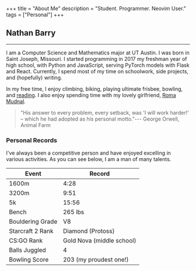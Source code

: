+++
title = "About Me"
description = "Student. Programmer. Neovim User."
tags = ["Personal"]
+++


<!-- <img alt="Me in high school. Fellow Raccoon lover." src="/images/raccoon2.webp"> -->
<!-- <p class="text-center">Me in high school (Yes I used Arch Linux, how could you tell?)</p> -->
<!-- <br> -->


## Nathan Barry
***
<!-- <span class="sidenote"><b>Image Backstory:</b> There were once raccoons living in my attic. I caught them and released them away from my house. I took a photo with each one caught (this is raccoon #3 in the sacrificial demon cave).</span> -->

I am a Computer Science and Mathematics major at UT Austin. I was born in Saint Joseph, Missouri. I started programming in 2017 my freshman year of high school, with Python and JavaScript, serving PyTorch models with Flask and React. Currently, I spend most of my time on schoolwork, side projects, and (hopefully) writing.

In my free time, I enjoy climbing, biking, playing ultimate frisbee, bowling, and [reading](/posts/favorite-books/). I also enjoy spending time with my lovely girlfriend, [Roma Mudnal](https://romamudnal.com).

> "His answer to every problem, every setback, was 'I will work harder!' – which he had adopted as his personal motto."--- George Orwell, Animal Farm


### Personal Records

I've always been a competitive person and have enjoyed excelling in various activities. As you can see below, I am a man of many talents.

Event | Record
--- | ---
1600m | 4:28
3200m | 9:51
5k | 15:56
Bench | 265 lbs
Bouldering Grade | V8
Starcraft 2 Rank | Diamond (Protoss)
CS:GO Rank | Gold Nova (middle school)
Balls Juggled | 4
Bowling Score | 203 (my proudest one!)



<!-- ## Life Philosophy -->
<!-- *** -->
<!-- My life philosophy started crystalizing when I was 15 and has remained more or less constant ever since. It was heavily inspired by Aldous Huxley, Nietzsche, Robert Greene, Carl Jung, William Rees-Mogg and James Dale Davidson, Ayn Rand, Dostoevsky, and a few other names. -->

<!-- One of the main things that makes humans special is that we are cognisant that time passes and the concept of a future. We acknowledge that we can sacrifice today to make a better tomorrow, not just for you but for all those after. -->

<!-- We consist of a community of different versions of ourselves propagated across time. You aren't just who you are now, but also you a day from now, a year, a decade, etc. What you choose to do today will directly affect all of those future versions of you. One should act in accordance with whatever will maximize the expected value of fulfillment across all of those versions, not just the version of you today. -->

<!-- I recall once hearing the quote, *"Bees make honey. Beavers build dams. Humans create progress".* **Progress seems to be the general motif of humanity**. Being able to create new things that are recognized to have value is a fundamental human desire and is what we derive fulfillment from. -->

<!-- The only consistent things that regularly lead to the creation of value and novelty are competence and hard work. Competence is having the proper knowledge and ability to solve problems. Hard work is having the endurance to actually solve them. -->

<!-- The word **MORE** describes humanity at all levels, from individuals to corporations, states, societies, and humanity as a whole. On an individual level, one desires to become more than who they are. Becoming better as time passes is what characterizes life and is a necessary pursuit. One should adopt as much responsibility as one can and always be pushing beyond what they think they are capable are. We must do our part in driving humanity forward. We must do our part to make our lives better, and the lives of all generations going forward. -->

